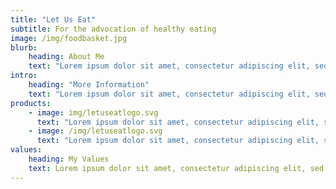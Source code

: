 ```yaml
---
title: "Let Us Eat"
subtitle: For the advocation of healthy eating
image: /img/foodbasket.jpg
blurb:
    heading: About Me
    text: "Lorem ipsum dolor sit amet, consectetur adipiscing elit, sed do eiusmod tempor incididunt ut labore et dolore magna aliqua. At imperdiet dui accumsan sit. Ut sem nulla pharetra diam sit amet nisl suscipit."
intro:
    heading: "More Information"
    text: "Lorem ipsum dolor sit amet, consectetur adipiscing elit, sed do eiusmod tempor incididunt ut labore et dolore magna aliqua. Id eu nisl nunc mi. Scelerisque eleifend donec pretium vulputate sapien nec. Mi in nulla posuere sollicitudin. Purus in massa tempor nec feugiat."
products:
    - image: img/letuseatlogo.svg
      text: "Lorem ipsum dolor sit amet, consectetur adipiscing elit, sed do eiusmod tempor incididunt ut labore et dolore magna aliqua. Id eu nisl nunc mi. Scelerisque eleifend donec pretium vulputate sapien nec. Mi in nulla posuere sollicitudin. Purus in massa tempor nec feugiat."
    - image: /img/letuseatlogo.svg
      text: "Lorem ipsum dolor sit amet, consectetur adipiscing elit, sed do eiusmod tempor incididunt ut labore et dolore magna aliqua. Id eu nisl nunc mi. Scelerisque eleifend donec pretium vulputate sapien nec. Mi in nulla posuere sollicitudin. Purus in massa tempor nec feugiat."
values:
    heading: My Values
    text: Lorem ipsum dolor sit amet, consectetur adipiscing elit, sed do eiusmod tempor incididunt ut labore et dolore magna aliqua. Id eu nisl nunc mi. Scelerisque eleifend donec pretium vulputate sapien nec. Mi in nulla posuere sollicitudin. Purus in massa tempor nec feugiat.
---
```


